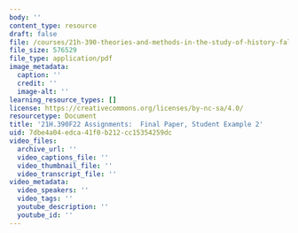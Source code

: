 ```yaml
---
body: ''
content_type: resource
draft: false
file: /courses/21h-390-theories-and-methods-in-the-study-of-history-fall-2022/mit21h_390_finalpaper_studentexample02.pdf
file_size: 576529
file_type: application/pdf
image_metadata:
  caption: ''
  credit: ''
  image-alt: ''
learning_resource_types: []
license: https://creativecommons.org/licenses/by-nc-sa/4.0/
resourcetype: Document
title: '21H.390F22 Assignments:  Final Paper, Student Example 2'
uid: 7dbe4a04-edca-41f0-b212-cc15354259dc
video_files:
  archive_url: ''
  video_captions_file: ''
  video_thumbnail_file: ''
  video_transcript_file: ''
video_metadata:
  video_speakers: ''
  video_tags: ''
  youtube_description: ''
  youtube_id: ''
---
```

